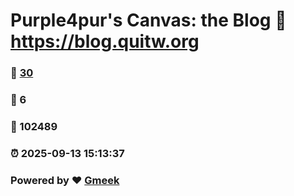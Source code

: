 # Purple4pur's Canvas: the Blog :link: https://blog.quitw.org 
### :page_facing_up: [30](https://blog.quitw.org/tag.html) 
### :speech_balloon: 6 
### :hibiscus: 102489 
### :alarm_clock: 2025-09-13 15:13:37 
### Powered by :heart: [Gmeek](https://github.com/Meekdai/Gmeek)
